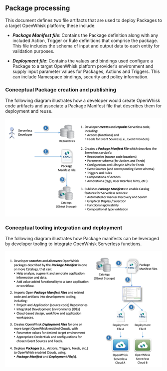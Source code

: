 <!--
#
# Licensed to the Apache Software Foundation (ASF) under one or more
# contributor license agreements.  See the NOTICE file distributed with
# this work for additional information regarding copyright ownership.
# The ASF licenses this file to You under the Apache License, Version 2.0
# (the "License"); you may not use this file except in compliance with
# the License.  You may obtain a copy of the License at
#
#     http://www.apache.org/licenses/LICENSE-2.0
#
# Unless required by applicable law or agreed to in writing, software
# distributed under the License is distributed on an "AS IS" BASIS,
# WITHOUT WARRANTIES OR CONDITIONS OF ANY KIND, either express or implied.
# See the License for the specific language governing permissions and
# limitations under the License.
#
-->

## Package processing

This document defines two file artifacts that are used to deploy
Packages to a target OpenWhisk platform; these include:

-   ***Package Manifest file***: Contains the Package definition along
    with any included Action, Trigger or Rule definitions that comprise
    the package. This file includes the schema of input and output data
    to each entity for validation purposes.

-   ***Deployment file***: Contains the values and bindings used
    configure a Package to a target OpenWhisk platform provider’s
    environment and supply input parameter values for Packages, Actions
    and Triggers. This can include Namespace bindings, security and
    policy information.

### Conceptual Package creation and publishing

The following diagram illustrates how a developer would create OpenWhisk
code artifacts and associate a Package Manifest file that describes them
for deployment and reuse.

![Manifest file creation](images/OpenWhisk%20-%20Conceptual%20Manifest%20File%20Creation.png "image 1")
<!-- {width="6.2595374015748035in" height="3.907176290463692in"} -->

### Conceptual tooling integration and deployment

The following diagram illustrates how Package manifests can be leveraged
by developer tooling to integrate OpenWhisk Serverless functions.

![Manifest file deployment](images/OpenWhisk%20-%20Conceptual%20Manifest%20File%20Deployment.png "image 1")
<!-- {width="6.2868055555555555in" height="4.654734251968504in"} -->
